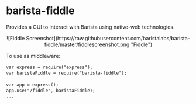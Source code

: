 ﻿# barista-fiddle

Provides a GUI to interact with Barista using native-web technologies.
<center>
![Fiddle Screenshot](https://raw.githubusercontent.com/baristalabs/barista-fiddle/master/fiddlescreenshot.png "Fiddle")

</center>

To use as middleware:

```
var express = require("express");
var baristaFiddle = require("barista-fiddle");

var app = express();
app.use("/fiddle", baristaFiddle);
...
```
